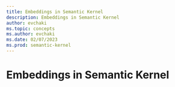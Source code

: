 ```yaml
---
title: Embeddings in Semantic Kernel
description: Embeddings in Semantic Kernel
author: evchaki
ms.topic: concepts
ms.author: evchaki
ms.date: 02/07/2023
ms.prod: semantic-kernel
---
```

# Embeddings in Semantic Kernel
